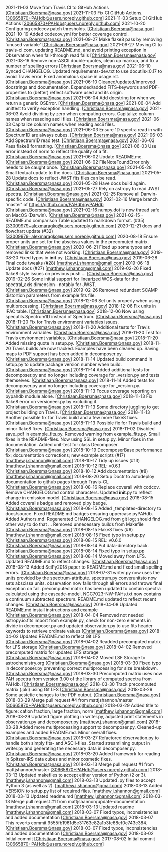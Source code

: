 2021-11-03 Move from Travis CI to GitHub Actions [Christiaan.Boersma@nasa.gov]
2021-11-03 Fix CI GitHub Actions. [30665870+PAHdb@users.noreply.github.com]
2021-11-03 Setup CI GitHub Actions [30665870+PAHdb@users.noreply.github.com]
2021-10-20 Configuring codecov patch thresholds. [Christiaan.Boersma@nasa.gov]
2021-10-19 Added codecov.yml for better coverage control. [Christiaan.Boersma@nasa.gov]
2021-09-27 Make flake8 pass by removing 'unused variable' [Christiaan.Boersma@nasa.gov]
2021-09-27 Moving CI to travis-ci.com, updating README.md, and avoid printing exception in Observation when fall-through read fails [Christiaan.Boersma@nasa.gov]
2021-08-16 Remove non-ASCII double-quotes, clean up markup, and fix a number of spelling errors [Christiaan.Boersma@nasa.gov]
2021-06-10 Synced CHANGELOG. Updated requirements-dev.txt to use docutils<0.17 to avoid Travis error. Fixed anomalous space in usage.rst. [Christiaan.Boersma@nasa.gov]
2021-06-10 Cleaned/updated/improved docstrings and documentation. Expanded/added FITS-keywords and PDF-properties to (better) reflect software used and its origin. [Christiaan.Boersma@nasa.gov]
2021-06-04 Add docstring for when we return a generic OSError. [Christiaan.Boersma@nasa.gov]
2021-06-04 Add unittest to verify exception handling. [Christiaan.Boersma@nasa.gov]
2021-06-03 Avoid dividing by zero when computing errors. Capitalize column names when reasding ascii files. [Christiaan.Boersma@nasa.gov]
2021-06-03 Capitalize column names when reading ascii files. [Christiaan.Boersma@nasa.gov]
2021-06-03 Ensure 1D spectra read in with Spectrum1D are always cubes. [Christiaan.Boersma@nasa.gov]
2021-06-03 Add Spectrum1D read test. [Christiaan.Boersma@nasa.gov]
2021-06-03 Pass flake8 formatting. [Christiaan.Boersma@nasa.gov]
2021-06-03 Use error instead of norm to reflect the quality of a fit. [Christiaan.Boersma@nasa.gov]
2021-06-02 Update README.me. [Christiaan.Boersma@nasa.gov]
2021-06-02 FileNoteFoundError only needs to be caught once. [Christiaan.Boersma@nasa.gov]
2021-05-28 Small textual update to the docs. [Christiaan.Boersma@nasa.gov]
2021-05-28 Update docs to reflect JWST fits files can be read. [Christiaan.Boersma@nasa.gov]
2021-05-28 Have docs build again. [Christiaan.Boersma@nasa.gov]
2021-05-27 Rely on astropy to read JWST spectra. [Christiaan.Boersma@nasa.gov]
2021-02-25 Remove all Darwin-specific code. [Christiaan.Boersma@nasa.gov]
2021-02-16 Merge branch 'master' of https://github.com/PAHdb/pyPAHdb [Christiaan.Boersma@nasa.gov]
2021-02-16 numpy.dot is now thread safe on MacOS (Darwin). [Christiaan.Boersma@nasa.gov]
2021-02-15 - README.md comparison Table updated to markdown format. (#35) [33009979+alexmaragko@users.noreply.github.com]
2020-12-21 docs and flowchart update (#32) [33009979+alexmaragko@users.noreply.github.com]
2020-08-18 Ensure proper units are set for the abscissa values in the precomuted matrix. [Christiaan.Boersma@nasa.gov]
2020-06-21 Fixed up some typos and removed links that were not working. [Christiaan.Boersma@nasa.gov]
2019-08-20 Fixed typos in __init__.py. [Christiaan.Boersma@nasa.gov]
2019-06-28 Final code tweaks (#28) [matthew.j.shannon@gmail.com]
2019-06-18 Update docs (#27) [matthew.j.shannon@gmail.com]
2019-02-26 Fixed flake8 style issues on previous push ... [Christiaan.Boersma@nasa.gov]
2019-02-26 Some initial support for linearized WCS-data for the spectral_axis dimension--notably for JWST. [Christiaan.Boersma@nasa.gov]
2019-02-26 Removed redundant SCAMP distortion parameters from example fits file. [Christiaan.Boersma@nasa.gov]
2018-12-06 Set units properly when using multiprocessing. [Christiaan.Boersma@nasa.gov]
2018-12-06 Fix units in IPAC table. [Christiaan.Boersma@nasa.gov]
2018-12-06 Now using specutils.Spectrum1D instead of Spectrum. [Christiaan.Boersma@nasa.gov]
2018-11-20 Fix for Travis environment variables issues. [Christiaan.Boersma@nasa.gov]
2018-11-20 Additional tests for Travis environment variables. [Christiaan.Boersma@nasa.gov]
2018-11-20 Test for Travis environment variables. [Christiaan.Boersma@nasa.gov]
2018-11-20 Added missing quote in setup.py. [Christiaan.Boersma@nasa.gov]
2018-11-20 Travis builds are now tracked. Examples have been cleaned up. Saving maps to PDF support has been added in decomposer.py. [Christiaan.Boersma@nasa.gov]
2018-11-14 Updated build command in setup.py to update package version number when build. [Christiaan.Boersma@nasa.gov]
2018-11-14 Added additional tests for decomposer.py and no longer including coverage for _version.py and tests themselves. [Christiaan.Boersma@nasa.gov]
2018-11-14 Added tests for decomposer.py and no longer including coverage for _version.py. [Christiaan.Boersma@nasa.gov]
2018-11-13 Focus coverage reporting on pypahdb module alone. [Christiaan.Boersma@nasa.gov]
2018-11-13 Fix flake8 error on versioneer.py by excluding it. [Christiaan.Boersma@nasa.gov]
2018-11-13 Some directory juggling to get project building on Travis. [Christiaan.Boersma@nasa.gov]
2018-11-13 Another possible fix for Travis build and a few more flake8 fixes. [Christiaan.Boersma@nasa.gov]
2018-11-13 Possible fix for Travis build and minor flake8 fixes. [Christiaan.Boersma@nasa.gov]
2018-11-02 Disabled save_pdf in example_fits.py. Removed warning from example_fits.py. Small fixes in the README-files. Now using SSL in setup.py. Minor fixes in the documentation. Added unit-test for class Decomposer. [Christiaan.Boersma@nasa.gov]
2018-10-19 DecomposerBase performance fix; documentation corrections; new example scripts (#17) [matthew.j.shannon@gmail.com]
2018-10-17 Tidy up issues (#13) [matthew.j.shannon@gmail.com]
2018-10-12 REL: v0.6.1 [Christiaan.Boersma@nasa.gov]
2018-10-12 Add documentation (#8) [matthew.j.shannon@gmail.com]
2018-08-20 Setup Doctr to autodeploy documentation to github pages through Travis-CL [Christiaan.Boersma@nasa.gov]
2018-08-16 Replace coverall with codcov. Remove CHANGELOG.md control characters. Updated __init__.py to reflect change in emission model. [Christiaan.Boersma@nasa.gov]
2018-08-15 Added coveralls badge and removed pipy badge. [Christiaan.Boersma@nasa.gov]
2018-08-15 Added _templates-directory to docs/source. Fixed README.md badges ensuring uppercase pyPAHdb. Added Authors.md. Regenerated CHANGELOG.md from git log; should find other way to do that ... Removed unnecessary builds from Makefile [Christiaan.Boersma@nasa.gov]
2018-08-15 Flake8 fixes (#6) [matthew.j.shannon@gmail.com]
2018-08-15 Fixed typo in setup.py [Christiaan.Boersma@nasa.gov]
2018-08-15 REL: v0.6.0 [Christiaan.Boersma@nasa.gov]
2018-08-14 Put data-directory back. [Christiaan.Boersma@nasa.gov]
2018-08-14 Fixed typo in setup.pp [Christiaan.Boersma@nasa.gov]
2018-08-14 Moved away from LFS. Updated README.md to reflect changes. [Christiaan.Boersma@nasa.gov]
2018-08-13 Added SciPy2018 paper to README.md and fixed small spelling errors. [Christiaan.Boersma@nasa.gov]
2018-07-31 writer.py now uses the units provided by the spectrum-attribute. spectrum.py converunitsto now sets abscissa units. observation now falls through all errors and throws final exception on fail. precomputed matrix has been updated to contain spectra calculated using the cascade-model. NGC7023-NW-PAHs.txt now contains a continuum subtracted spectrum. README.md updated to reflect recent changes. [Christiaan.Boersma@nasa.gov]
2018-04-08 Updated README.md install instructions and example [Christiaan.Boersma@nasa.gov]
2018-04-04 Removed not needed astropy.io.fits import from example.py, check for non-zero elements in divide in decomposer.py and updated observation.py to use fits header keywords to retrieve ordinate values [Christiaan.Boersma@nasa.gov]
2018-04-02 Updated README.md to reflect Git LFS [Christiaan.Boersma@nasa.gov]
2018-04-02 Readded precomputed matrix for LFS storage [Christiaan.Boersma@nasa.gov]
2018-04-02 Removed precomputed matrix for updated LFS storage [Christiaan.Boersma@nasa.gov]
2018-04-02 Moved LSF Storage to astrochemistry.org [Christiaan.Boersma@nasa.gov]
2018-03-30 Fixed typo in decomposer.py preventing correct multiprocessing for size breakdown. [Christiaan.Boersma@nasa.gov]
2018-03-30 Precomputed matrix uses now PAH spectra from version 3.00 of the library of computed spectra from PAHdb. [Christiaan.Boersma@nasa.gov]
2018-03-30 Track precomputed matrix (.pkl) using Git LFS [Christiaan.Boersma@nasa.gov]
2018-03-29 Some aestetic changes to the PDF output. [Christiaan.Boersma@nasa.gov]
2018-03-29 Merge pull request #4 from mattjshannon/master [30665870+PAHdb@users.noreply.github.com]
2018-03-29 Added title to figure: cation fraction, large fraction, norm [matthew.j.shannon@gmail.com]
2018-03-29 Updated figure plotting in writer.py, adjusted print statements in observation.py and decomposer.py [matthew.j.shannon@gmail.com]
2018-03-28 Added more multiprocessing support to decomposer.py. Cleaned-up examples and added README.md. Minor overall fixes. [Christiaan.Boersma@nasa.gov]
2018-03-27 Refactored observation.py to handle both simply fits- and ASCII-files. Started streamlining output in writer.py and generating the necessary data in decomposer.py. [Christiaan.Boersma@nasa.gov]
2018-03-20 Added framework for reading in Spitzer-IRS data cubes and minor cosmetic fixes. [Christiaan.Boersma@nasa.gov]
2018-03-13 Merge pull request #1 from mattjshannon/master [30665870+PAHdb@users.noreply.github.com]
2018-03-13 Updated makefiles to accept either version of Python (2 or 3). [matthew.j.shannon@gmail.com]
2018-03-13 Updated .py files to accept Python 3 (as well as 2). [matthew.j.shannon@gmail.com]
2018-03-13 Added VERSION to setup.py list of required files. [matthew.j.shannon@gmail.com]
2018-03-13 Updated readme.md [matthew.j.shannon@gmail.com]
2018-03-13 Merge pull request #1 from mattjshannon/update-documentation [matthew.j.shannon@gmail.com]
2018-03-13 Updated readme [matthew.j.shannon@gmail.com]
2018-03-07 Fixed typos, inconsistencies and added documentation [Christiaan.Boersma@nasa.gov]
2018-03-07 This reverts commit 9555fb1961d5e31763e82a1b3fe68ef0c743c384. [Christiaan.Boersma@nasa.gov]
2018-03-07 Fixed typos, inconsistencies and added documentation [Christiaan.Boersma@nasa.gov]
2018-03-02 Initial commit [Christiaan.Boersma@nasa.gov]
2017-08-02 Initial commit [30665870+PAHdb@users.noreply.github.com]